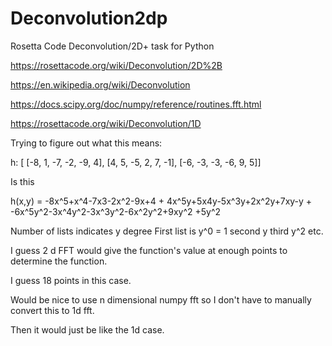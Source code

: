 # Deconvolution2dp
Rosetta Code Deconvolution/2D+ task for Python

https://rosettacode.org/wiki/Deconvolution/2D%2B

https://en.wikipedia.org/wiki/Deconvolution

https://docs.scipy.org/doc/numpy/reference/routines.fft.html

https://rosettacode.org/wiki/Deconvolution/1D

Trying to figure out what this means:

h: [
      [-8, 1, -7, -2, -9, 4], 
      [4, 5, -5, 2, 7, -1], 
      [-6, -3, -3, -6, 9, 5]]
      
Is this

h(x,y) = -8x^5+x^4-7x3-2x^2-9x+4 +
         4x^5y+5x4y-5x^3y+2x^2y+7xy-y +
         -6x^5y^2-3x^4y^2-3x^3y^2-6x^2y^2+9xy^2 +5y^2
         
Number of lists indicates y degree
First list is y^0 = 1
second y
third y^2
etc.

I guess 2 d FFT would give the function's value at enough
points to determine the function.

I guess 18 points in this case.

Would be nice to use n dimensional numpy fft
so I don't have to manually convert this to
1d fft.

Then it would just be like the 1d case.

